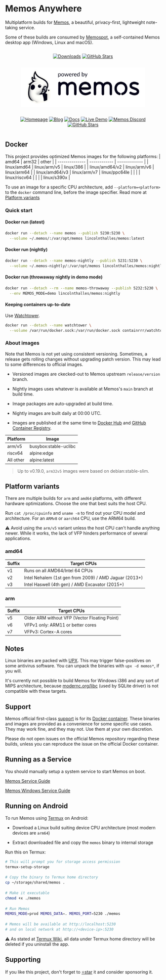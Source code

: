 # Memos Anywhere

Multiplatform builds for [Memos](https://github.com/usememos/memos), a beautiful, privacy-first, lightweight note-taking service.

Some of these builds are consumed by [Memospot](https://github.com/lincolnthalles/memospot), a self-contained Memos desktop app (Windows, Linux and macOS).

<div align="center" width="100%" style="display: flex; justify-content: center;">
  <p align="center" width="100%">

[![Downloads](https://img.shields.io/github/downloads/lincolnthalles/memos-builds/total?logo=github)](https://github.com/lincolnthalles/memos-builds/releases) [![GitHub Stars](https://img.shields.io/github/stars/lincolnthalles/memos-builds?logo=github)](https://github.com/lincolnthalles/memos-builds)

  </p>
</div>

<p align="center" width="100%">
  <a href="https://www.usememos.com/">
    <picture>
      <source
        media="(prefers-color-scheme: dark)"
        srcset="assets/powered_by_memos_dark.webp"
      />
      <source
        media="(prefers-color-scheme: light)"
        srcset="assets/powered_by_memos.webp"
      />
      <img height="128"
        alt="powered by memos"
        src="assets/powered_by_memos.webp"
      />
    </picture>
  </a>
</p>

<div align="center" width="100%" style="display: flex; justify-content: center;">
  <p align="center" width="100%">

[![Homepage](https://img.shields.io/badge/Home-blue)](https://www.usememos.com) [![Blog](https://img.shields.io/badge/Blog-gray)](https://www.usememos.com/blog) [![Docs](https://img.shields.io/badge/Docs-blue)](https://www.usememos.com/docs) [![Live Demo](https://img.shields.io/badge/Live-Demo-blue)](https://demo.usememos.com/) [![Memos Discord](https://img.shields.io/badge/Discord-chat-5865f2?logo=discord&logoColor=f5f5f5)](https://discord.gg/tfPJa4UmAv) [![GitHub Stars](https://img.shields.io/github/stars/usememos/memos?logo=github)](https://github.com/usememos/memos)

  </p>
</div>

## Docker

This project provides optimized Memos images for the following platforms:
|      amd64     |     arm32    |     other     |
| -------------- | ------------ | ------------- |
|  linux/amd64   | linux/arm/v5 |   linux/386   |
| linux/amd64/v2 | linux/arm/v6 |  linux/arm64  |
| linux/amd64/v3 | linux/arm/v7 | linux/ppc64le |
|                |              | linux/riscv64 |
|                |              |  linux/s390x  |

To use an image for a specific CPU architecture, add `--platform=<platform>` to the `docker` command line, before the image specifier. Read more at [Platform variants](#platform-variants)

### Quick start

#### Docker run (latest)

```sh
docker run --detach --name memos --publish 5230:5230 \
  --volume ~/.memos/:/var/opt/memos lincolnthalles/memos:latest
```

#### Docker run (nightly)

```sh
docker run --detach --name memos-nightly --publish 5231:5230 \
  --volume ~/.memos-nightly/:/var/opt/memos lincolnthalles/memos:nightly
```

#### Docker run (throwaway nightly in demo mode)

```sh
docker run --detach --rm --name memos-throwaway --publish 5232:5230 \
  --env MEMOS_MODE=demo lincolnthalles/memos:nightly
```

#### Keeping containers up-to-date

Use [Watchtower](https://containrrr.dev/watchtower/).

```sh
docker run --detach --name watchtower \
  --volume /var/run/docker.sock:/var/run/docker.sock containrrr/watchtower
```

### About images

Note that Memos is not yet using consistent versioning. Sometimes, a release gets rolling changes without upgrading patch version. This may lead to some differences to official images.

- Versioned images are ckecked-out to Memos upstream `release/version` branch.

- Nightly images uses whatever is available at Memos's `main` branch at build time.

- Image packages are auto-upgraded at build time.

- Nightly images are built daily at 00:00 UTC.

- Images are published at the same time to [Docker Hub](https://hub.docker.com/r/lincolnthalles/memos) and [GitHub Container Registry](https://github.com/lincolnthalles/memos-builds/pkgs/container/memos-builds).

|  Platform |         Image         |
| --------- | --------------------- |
|  arm/v5   | busybox:stable-uclibc |
|  riscv64  |      alpine:edge      |
| All other |     alpine:latest     |

> Up to v0.19.0, `arm32v5` images were based on debian:stable-slim.

## Platform variants

There are multiple builds for `arm` and `amd64` platforms, with different hardware optimizations. Choose the one that best suits the host CPU.

Run `cat /proc/cpuinfo` and `uname -m` to find out your CPU model and architecture. For an `ARMv8` or `aarch64` CPU, use the ARM64 build.

⚠ Avoid using the `arm/v5` variant unless the host CPU can't handle anything newer. While it works, the lack of VFP hinders performance of several applications.

### amd64

| Suffix | Target CPUs                                            |
| ------ | ------------------------------------------------------ |
| v1     | Runs on all AMD64/Intel 64 CPUs                        |
| v2     | Intel Nehalem (1st gen from 2009) / AMD Jaguar (2013+) |
| v3     | Intel Haswell (4th gen) / AMD Excavator (2015+)        |

### arm

| Suffix | Target CPUs                                   |
| ------ | --------------------------------------------- |
| v5     | Older ARM without VFP (Vector Floating Point) |
| v6     | VFPv1 only: ARM11 or better cores             |
| v7     | VFPv3: Cortex-A cores                         |

## Notes

Linux binaries are packed with [UPX](https://upx.github.io/). This may trigger false-positives on some antivirus software. You can unpack the binaries with `upx -d memos*`, if you will.

It's currently not possible to build Memos for Windows i386 and any sort of MIPS architecture, because [modernc.org/libc](https://pkg.go.dev/modernc.org/sqlite#hdr-Supported_platforms_and_architectures) (used by SQLite driver) is not compatible with these targets.

## Support

Memos official first-class [support](https://github.com/usememos/memos/issues) is for its [Docker container](https://hub.docker.com/r/neosmemo/memos).
These binaries and images are provided as a convenience for some specific use cases. They may work fine, and they may not. Use them at your own discretion.

Please do not open issues on the official Memos repository regarding these builds, unless you can reproduce the issue on the official Docker container.

## Running as a Service

You should manually setup a system service to start Memos on boot.

[Memos Service Guide](docs/service.md)

[Memos Windows Service Guide](docs/windows-service.md)

## Running on Android

To run Memos using [Termux](https://play.google.com/store/apps/details?id=com.termux) on Android:

- Download a Linux build suiting device CPU architecture (most modern devices are `arm64`)

- Extract downloaded file and copy the `memos` binary to internal storage

Run this on Termux:

```sh
# This will prompt you for storage access permission
termux-setup-storage

# Copy the binary to Termux home directory
cp ~/storage/shared/memos .

# Make it executable
chmod +x ./memos

# Run Memos
MEMOS_MODE=prod MEMOS_DATA=. MEMOS_PORT=5230 ./memos

# Memos will be available at http://localhost:5230
# and on local network at http://<device-ip>:5230
```

⚠ As stated at [Termux Wiki](https://wiki.termux.com/wiki/Internal_and_external_storage), all data under Termux home directory will be deleted if you uninstall the app.

## Supporting

If you like this project, don't forget to [⭐star](https://github.com/lincolnthalles/memos-builds) it and consider sponsoring it.
